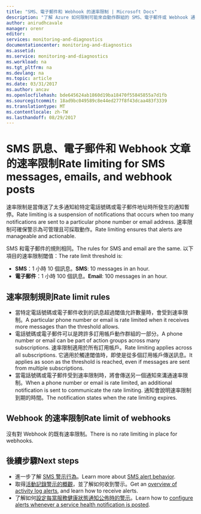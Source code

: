 ```yaml
---
title: "SMS、電子郵件和 Webhook 的速率限制 | Microsoft Docs"
description: "了解 Azure 如何限制可能來自動作群組的 SMS、電子郵件或 Webhook 通知數目。"
author: anirudhcavale
manager: orenr
editor: 
services: monitoring-and-diagnostics
documentationcenter: monitoring-and-diagnostics
ms.assetid: 
ms.service: monitoring-and-diagnostics
ms.workload: na
ms.tgt_pltfrm: na
ms.devlang: na
ms.topic: article
ms.date: 03/31/2017
ms.author: ancav
ms.openlocfilehash: bde645624ab1860d19ba18470f55845855a7d1fb
ms.sourcegitcommit: 18ad9bc049589c8e44ed277f8f43dcaa483f3339
ms.translationtype: MT
ms.contentlocale: zh-TW
ms.lasthandoff: 08/29/2017
---
```

# <a name="rate-limiting-for-sms-messages-emails-and-webhook-posts"></a><span data-ttu-id="1f888-103">SMS 訊息、電子郵件和 Webhook 文章的速率限制</span><span class="sxs-lookup"><span data-stu-id="1f888-103">Rate limiting for SMS messages, emails, and webhook posts</span></span>
<span data-ttu-id="1f888-104">速率限制是當傳送了太多通知給特定電話號碼或電子郵件地址時所發生的通知暫停。</span><span class="sxs-lookup"><span data-stu-id="1f888-104">Rate limiting is a suspension of notifications that occurs when too many notifications are sent to a particular phone number or email address.</span></span> <span data-ttu-id="1f888-105">速率限制可確保警示為可管理且可採取動作。</span><span class="sxs-lookup"><span data-stu-id="1f888-105">Rate limiting ensures that alerts are manageable and actionable.</span></span>

<span data-ttu-id="1f888-106">SMS 和電子郵件的規則相同。</span><span class="sxs-lookup"><span data-stu-id="1f888-106">The rules for SMS and email are the same.</span></span> <span data-ttu-id="1f888-107">以下項目的速率限制閾值：</span><span class="sxs-lookup"><span data-stu-id="1f888-107">The rate limit threshold is:</span></span>

 - <span data-ttu-id="1f888-108">**SMS**：1 小時 10 個訊息。</span><span class="sxs-lookup"><span data-stu-id="1f888-108">**SMS**: 10 messages in an hour.</span></span>
 - <span data-ttu-id="1f888-109">**電子郵件**：1 小時 100 個訊息。</span><span class="sxs-lookup"><span data-stu-id="1f888-109">**Email**: 100 messages in an hour.</span></span>

## <a name="rate-limit-rules"></a><span data-ttu-id="1f888-110">速率限制規則</span><span class="sxs-lookup"><span data-stu-id="1f888-110">Rate limit rules</span></span>
- <span data-ttu-id="1f888-111">當特定電話號碼或電子郵件收到的訊息超過閾值允許數量時，會受到速率限制。</span><span class="sxs-lookup"><span data-stu-id="1f888-111">A particular phone number or email is rate limited when it receives more messages than the threshold allows.</span></span>
- <span data-ttu-id="1f888-112">電話號碼或電子郵件可以是跨許多訂用帳戶動作群組的一部分。</span><span class="sxs-lookup"><span data-stu-id="1f888-112">A phone number or email can be part of action groups across many subscriptions.</span></span> <span data-ttu-id="1f888-113">速率限制適用於所有訂用帳戶。</span><span class="sxs-lookup"><span data-stu-id="1f888-113">Rate limiting applies across all subscriptions.</span></span> <span data-ttu-id="1f888-114">它適用於觸達閾值時，即使是從多個訂用帳戶傳送訊息。</span><span class="sxs-lookup"><span data-stu-id="1f888-114">It applies as soon as the threshold is reached, even if messages are sent from multiple subscriptions.</span></span>  
- <span data-ttu-id="1f888-115">當電話號碼或電子郵件受到速率限制時，將會傳送另一個通知來溝通速率限制。</span><span class="sxs-lookup"><span data-stu-id="1f888-115">When a phone number or email is rate limited, an additional notification is sent to communicate the rate limiting.</span></span> <span data-ttu-id="1f888-116">通知會說明速率限制到期的時間。</span><span class="sxs-lookup"><span data-stu-id="1f888-116">The notification states when the rate limiting expires.</span></span>

## <a name="rate-limit-of-webhooks"></a><span data-ttu-id="1f888-117">Webhook 的速率限制</span><span class="sxs-lookup"><span data-stu-id="1f888-117">Rate limit of webhooks</span></span> ##
<span data-ttu-id="1f888-118">沒有對 Webhook 的既有速率限制。</span><span class="sxs-lookup"><span data-stu-id="1f888-118">There is no rate limiting in place for webhooks.</span></span>

## <a name="next-steps"></a><span data-ttu-id="1f888-119">後續步驟</span><span class="sxs-lookup"><span data-stu-id="1f888-119">Next steps</span></span> ##
* <span data-ttu-id="1f888-120">進一步了解 [SMS 警示行為](monitoring-sms-alert-behavior.md)。</span><span class="sxs-lookup"><span data-stu-id="1f888-120">Learn more about [SMS alert behavior](monitoring-sms-alert-behavior.md).</span></span>
* <span data-ttu-id="1f888-121">取得[活動記錄警示的概觀](monitoring-overview-alerts.md)，並了解如何收到警示。</span><span class="sxs-lookup"><span data-stu-id="1f888-121">Get an [overview of activity log alerts](monitoring-overview-alerts.md), and learn how to receive alerts.</span></span>  
* <span data-ttu-id="1f888-122">了解如何[設定每當服務健康狀態通知公佈時的警示](monitoring-activity-log-alerts-on-service-notifications.md)。</span><span class="sxs-lookup"><span data-stu-id="1f888-122">Learn how to [configure alerts whenever a service health notification is posted](monitoring-activity-log-alerts-on-service-notifications.md).</span></span>
